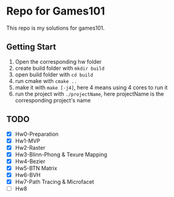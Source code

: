 # Repo for Games101

This repo is my solutions for games101.

## Getting Start

1. Open the corresponding hw folder
2. create build folder with `mkdir build`
3. open build folder with `cd build`
4. run cmake with `cmake ..`
5. make it with `make [-j4]`, here 4 means using 4 cores to run it
6. run the project with `./projectName`, here projectName is the corresponding project's name

## TODO
- [x] Hw0-Preparation
- [x] Hw1-MVP
- [x] Hw2-Raster
- [x] Hw3-Blinn-Phong & Texure Mapping
- [x] Hw4-Bezier
- [x] Hw5-BTN Matrix
- [x] Hw6-BVH
- [x] Hw7-Path Tracing & Microfacet
- [ ] Hw8
